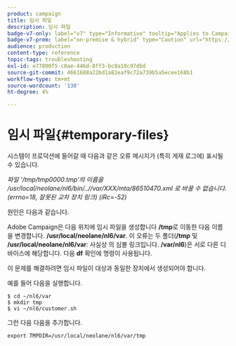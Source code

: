 ```yaml
---
product: campaign
title: 임시 파일
description: 임시 파일
badge-v7-only: label="v7" type="Informative" tooltip="Applies to Campaign Classic v7 only"
badge-v7-prem: label="on-premise & hybrid" type="Caution" url="https://experienceleague.adobe.com/docs/campaign-classic/using/installing-campaign-classic/architecture-and-hosting-models/hosting-models-lp/hosting-models.html" tooltip="Applies to on-premise and hybrid deployments only"
audience: production
content-type: reference
topic-tags: troubleshooting
exl-id: e77800f5-c0ae-446d-8ff3-bc8a18c97dbd
source-git-commit: 4661688a22bd1a82eaf9c72a739b5a5ecee168b1
workflow-type: tm+mt
source-wordcount: '130'
ht-degree: 4%

---
```


# 임시 파일{#temporary-files}



시스템이 프로덕션에 들어갈 때 다음과 같은 오류 메시지가 (특히 게재 로그에) 표시될 수 있습니다.

*파일 &#39;/tmp/tmp0000.tmp&#39;의 이름을 /usr/local/neolane/nl6/bin/..//var/XXX/mta/86510470.xml 로 바꿀 수 없습니다. (errno=18, 잘못된 교차 장치 링크) (iRc=-52)*

원인은 다음과 같습니다.

Adobe Campaign은 다음 위치에 임시 파일을 생성합니다 **/tmp**&#x200B;로 이동한 다음 이름을 변경합니다. **/usr/local/neolane/nl6/var**. 이 오류는 두 폴더(**/tmp** 및 **/usr/local/neolane/nl6/var**: 사실상 의 심볼 링크입니다. **/var/nl6**)은 서로 다른 디바이스에 해당합니다. 다음 **df** 확인에 명령이 사용됩니다.

이 문제를 해결하려면 임시 파일이 대상과 동일한 장치에서 생성되어야 합니다.

예를 들어 다음을 실행합니다.

```
$ cd ~/nl6/var
$ mkdir tmp
$ vi ~/nl6/customer.sh
```

그런 다음 다음을 추가합니다.

```
export TMPDIR=/usr/local/neolane/nl6/var/tmp 
```
